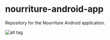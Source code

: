 nourriture-android-app
======================

Repository for the Nourriture Android application.

![alt tag](https://trello-attachments.s3.amazonaws.com/54996bad0384b01eb9fb0e94/1150x1735/2a314aeaade2acfcbd1c98fb80eeb8a1/Nourriture_Android_app_.png)